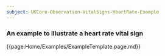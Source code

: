 ```yaml
---
subject: UKCore-Observation-VitalSigns-HeartRate-Example
---
```

### An example to illustrate a heart rate vital sign

{{page:Home/Examples/ExampleTemplate.page.md}}
